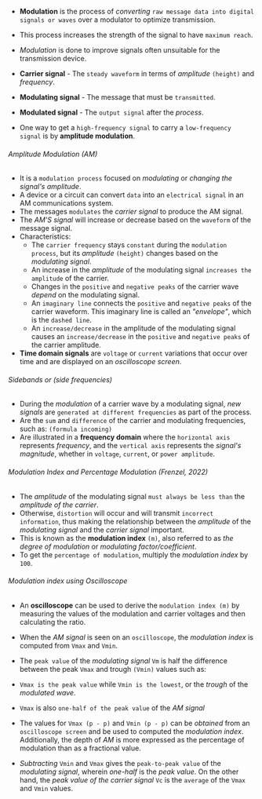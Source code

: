 - **Modulation** is the process of *converting* `raw message data into digital signals or waves` over a modulator to optimize transmission.
- This process increases the strength of the signal to have `maximum reach`.
- *Modulation* is done to improve signals often unsuitable for the transmission device.

- **Carrier signal** - The `steady waveform` in terms of *amplitude* `(height)` and *frequency*.
- **Modulating signal** - The message that must be `transmitted`.
- **Modulated signal** - The `output signal` after the *process*.


- One way to get a `high-frequency signal` to carry a `low-frequency signal` is by **amplitude modulation**.

###### Amplitude Modulation (AM)
- It is a `modulation process` focused on *modulating* or *changing the signal's amplitude*.
- A device or a circuit can convert `data` into an `electrical signal` in an AM communications system.
- The messages `modulates` the *carrier signal* to produce the AM signal.
- The *AM'S signal* will increase or decrease based on the `waveform` of the message signal.
- Characteristics:
	-  The `carrier frequency` stays `constant` during the `modulation process`, but its *amplitude* `(height)` changes based on the *modulating signal*.
	- An increase in the *amplitude* of the modulating signal `increases the amplitude` of the carrier.
	- Changes in the `positive` and `negative peaks` of the carrier wave *depend* on the modulating signal.
	- An `imaginary line` connects the `positive` and `negative peaks` of the carrier waveform. This imaginary line is called an *"envelope"*, which is the `dashed line`.
	- An `increase/decrease` in the amplitude of the modulating signal causes an `increase/decrease` in the `positive` and `negative peaks` of the carrier amplitude.
- **Time domain signals** are `voltage` or `current` variations that occur over time and are displayed on an *oscilloscope screen*.

###### Sidebands or (side frequencies)
- During the *modulation* of a carrier wave by a modulating signal, *new signals* are `generated at different frequencies` as part of the process.
- Are the `sum` and `difference` of the carrier and modulating frequencies, such as: `(formula incoming)`
- Are illustrated in a **frequency domain** where the `horizontal axis` represents *frequency*, and the `vertical axis` represents the *signal's magnitude*, whether in `voltage`, `current`, or `power amplitude`. 

###### Modulation Index and Percentage Modulation (Frenzel, 2022)
- The *amplitude* of the modulating signal `must always be less than` the *amplitude of the carrier*.
- Otherwise, `distortion` will occur and will transmit `incorrect information`, thus making the relationship between the *amplitude* of the *modulating signal* and the *carrier signal* important.
- This is known as the **modulation index** `(m)`, also referred to as *the degree of modulation* or *modulating factor/coefficient*.
- To get the `percentage of modulation`, multiply the *modulation index* by `100`.

###### Modulation index using Oscilloscope
- An **oscilloscope** can be used to derive the `modulation index (m)` by measuring the values of the modulation and carrier voltages and then calculating the ratio.
- When the *AM signal* is seen on an `oscilloscope`, the *modulation index* is computed from `Vmax` and `Vmin`.
- The `peak value` of the *modulating signal* `Vm` is half the difference between the peak `Vmax` and trough `(Vmin)` values such as:
- `Vmax is the peak value` while `Vmin is the lowest`, or the *trough* of the *modulated wave*.
- `Vmax` is also `one-half of the peak value` of the *AM signal*

- The values for `Vmax (p - p)` and `Vmin (p - p)` can be *obtained* from an `oscilloscope screen` and be used to computed the *modulation index*. Additionally, the depth of *AM* is more expressed as the percentage of modulation than as a fractional value.
- *Subtracting* `Vmin` and `Vmax` gives the `peak-to-peak value`  of the *modulating signal*, wherein *one-half* is the *peak value*. On the other hand, the *peak value of the carrier signal* `Vc` is the `average` of the `Vmax` and `Vmin` values.